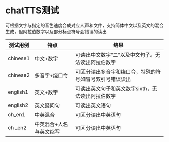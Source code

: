 # chatTTS测试

可根据文字与指定的音色速度合成对应人声和文件，支持简体中文以及英文的混合生成，但阿拉伯数字以及部分标点符号会错误的读出

| 测试用例 | 特点                    | 结果                                                     |
| -------- | ----------------------- | -------------------------------------------------------- |
| chinese1 | 中文+数字               | 可读出中文数字“二”以及中文句子。无法读出阿拉伯数字       |
| chinese2 | 多音字+绕口令           | 可区分读出多音字和绕口令，特殊的符号如冒号双引号错误读出 |
| english1 | 英文+数字               | 可读出英文句子和英文数字sixth，无法读出阿拉伯数字        |
| english2 | 英文疑问句              | 可读出英文语句                                           |
| ch_en1   | 中英混合                | 可区分读出中英语句                                       |
| ch _en2  | 中英混合+人名与英文缩写 | 可区分读出中英语句                                       |

